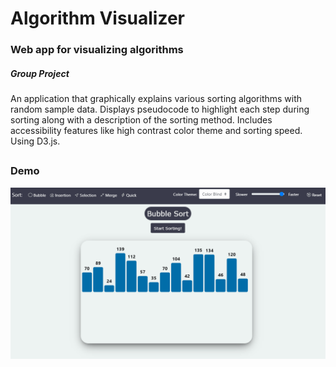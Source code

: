 # Algorithm Visualizer
### Web app for visualizing algorithms
##### Group Project

An application that graphically explains various sorting algorithms with random sample data. Displays pseudocode to highlight each step during sorting along with a description of the sorting method. Includes accessibility features like high contrast color theme and sorting speed. Using D3.js.

## 
### Demo

![alt text](/SortingAlgos.gif "Sorting Algo Demo")
